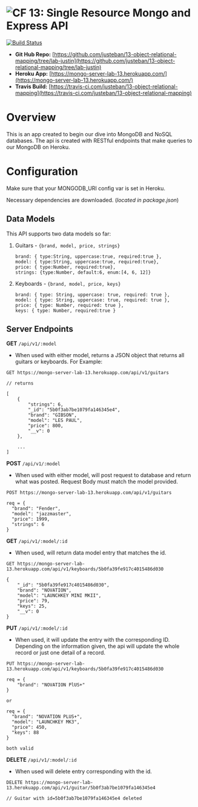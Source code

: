 ![CF](https://camo.githubusercontent.com/70edab54bba80edb7493cad3135e9606781cbb6b/687474703a2f2f692e696d6775722e636f6d2f377635415363382e706e67) 13: Single Resource Mongo and Express API
===

[![Build Status](https://travis-ci.com/justeban/13-object-relational-mapping.svg?branch=master)](https://travis-ci.com/justeban/13-object-relational-mapping)

* **Git Hub Repo:** [https://github.com/justeban/13-object-relational-mapping/tree/lab-justin](https://github.com/justeban/13-object-relational-mapping/tree/lab-justin)
* **Heroku App:** [https://mongo-server-lab-13.herokuapp.com/](https://mongo-server-lab-13.herokuapp.com/)
* **Travis Build:** [https://travis-ci.com/justeban/13-object-relational-mapping](https://travis-ci.com/justeban/13-object-relational-mapping)

# Overview
This is an app created to begin our dive into MongoDB and NoSQL databases. The api is created with RESTful endpoints that make queries to our MongoDB on Heroku.

# Configuration  

Make sure that your MONGODB_URI config var is set in Heroku. 

Necessary dependencies are downloaded. (*located in package.json*)

## Data Models

This API supports two data models so far: 

1. Guitars - ```{brand, model, price, strings}```
    ```
    brand: { type:String, uppercase:true, required:true },
    model: { type:String, uppercase:true, required:true},
    price: { type:Number, required:true},
    strings: {type:Number, default:6, enum:[4, 6, 12]}
    ``` 
2. Keyboards - ```{brand, model, price, keys}```
    ```
    brand: { type: String, uppercase: true, required: true },
    model: { type: String, uppercase: true, required: true },
    price: { type: Number, required: true },
    keys: { type: Number, required:true }
    ```

## Server Endpoints

**GET** `/api/v1/:model`

*  When used with either model, returns a JSON object that returns all guitars or keyboards. For Example: 
```
GET https://mongo-server-lab-13.herokuapp.com/api/v1/guitars

// returns

[
    {
        "strings": 6,
        "_id": "5b0f3ab7be1079fa146345e4",
        "brand": "GIBSON",
        "model": "LES PAUL",
        "price": 800,
        "__v": 0
    }, 
    
    ...
]
```

**POST** `/api/v1/:model`

* When used with either model, will post request to database and return what was posted. Request Body must match the model provided. 

```
POST https://mongo-server-lab-13.herokuapp.com/api/v1/guitars

req = {
  "brand": "Fender", 
  "model": "jazzmaster", 
  "price": 1999, 
  "strings": 6
}
```

**GET** `/api/v1/:model/:id`

* When used, will return data model entry that matches the id. 

```
GET https://mongo-server-lab-13.herokuapp.com/api/v1/keyboards/5b0fa39fe917c4015486d030

{
    "_id": "5b0fa39fe917c4015486d030",
    "brand": "NOVATION",
    "model": "LAUNCHKEY MINI MKII",
    "price": 79,
    "keys": 25,
    "__v": 0
}
```

**PUT** `/api/v1/:model/:id`

* When used, it will update the entry with the corresponding ID. Depending on the information given, the api will update the whole record or just one detail of a record.
```
PUT https://mongo-server-lab-13.herokuapp.com/api/v1/keyboards/5b0fa39fe917c4015486d030

req = {
    "brand": "NOVATION PlUS+"
}

or 

req = {
  "brand": "NOVATION PLUS+",
  "model": "LAUNCHKEY MK3",
  "price": 450,
  "keys": 88
}

both valid
```

**DELETE** `/api/v1/:model/:id`

* When used will delete entry corresponding with the id. 

```
DELETE https://mongo-server-lab-13.herokuapp.com/api/v1/guitar/5b0f3ab7be1079fa146345e4

// Guitar with id=5b0f3ab7be1079fa146345e4 deleted
```


